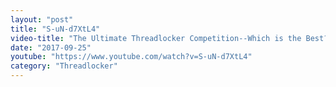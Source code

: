 ```yaml
---
layout: "post"
title: "S-uN-d7XtL4"
video-title: "The Ultimate Threadlocker Competition--Which is the Best?"
date: "2017-09-25"
youtube: "https://www.youtube.com/watch?v=S-uN-d7XtL4"
category: "Threadlocker"
---
```

<div class="space-y-1"></div>
